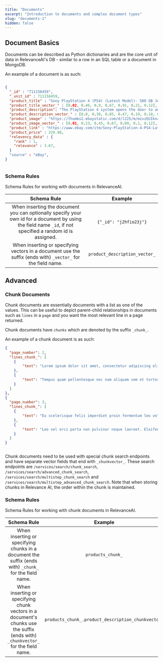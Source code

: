 ```yaml
---
title: "Documents"
excerpt: "Introduction to documents and complex document types"
slug: "documents-1"
hidden: false
---
```


## Document Basics

Documents can be described as Python dictionaries and are the core unit of data in RelevanceAI's DB - similar to a row in an SQL table or a document in MongoDB.

An example of a document is as such:



```json JSON

{
  "_id" : "711158459",
  "_unit_id" : 711158459,
  "product_title" : "Sony PlayStation 4 (PS4) (Latest Model)- 500 GB Jet Black Console",
  "product_title_vector_" : [0.02, 0.46, 0.9, 0.67, 0.91, 0.21, 0.12],
  "product_description": "The PlayStation 4 system opens the door to an incredible journey through immersive new gaming worlds and a deeply connected gaming community. Step into living, breathing worlds where you are hero of your epic journey. Explore gritty urban environments, vast galactic landscapes, and fantastic historical settings brought to life on an epic scale, without limits. With an astounding launch lineup and over 180 games in development the PS4 system offers more top-tier blockbusters and inventive indie hits than any other next-gen console. The PS4 system is developer inspired, gamer focused. The PS4 system learns how you play and intuitively curates the content you use most often. Fire it up, and your PS4 system points the way to new, amazing experiences you can jump into alone or with friends. Create your own legend using a sophisticated, intuitive network built for gamers. Broadcast your gameplay live and direct to the world, complete with your commentary. Or immortalize your most epic moments and share at the press of a button. Access the best in music, movies, sports and television. PS4 system doesn t require a membership fee to access your digital entertainment subscriptions. You get the full spectrum of entertainment that matters to you on the PS4 system. PlayStation 4: The Best Place to Play The PlayStation 4 system provides dynamic, connected gaming, powerful graphics and speed, intelligent personalization, deeply integrated social capabilities, and innovative second-screen features. Combining unparalleled content, immersive gaming experiences, all of your favorite digital entertainment apps, and PlayStation exclusives, the PS4 system focuses on the gamers.Gamer Focused, Developer InspiredThe PS4 system focuses on the gamer, ensuring that the very best games and the most immersive experiences are possible on the platform.<br>Read more about the PS4 on ebay guides.</br>",
  "product_description_vector_" : [0.8, 0.38, 0.85, 0.47, 0.19, 0.18, 0.4],
  "product_image" : "https://thumbs2.ebaystatic.com/d/l225/m/mzvzEUIknaQclZ801YCY1ew.jpg",
  "product_image_vector_" : [0.01, 0.23, 0.45, 0.67, 0.89, 0.1, 0.12],
  "product_link" : "https://www.ebay.com/itm/Sony-PlayStation-4-PS4-Latest-Model-500-GB-Jet-Black-Console-/321459436277?pt=LH_DefaultDomain_0&hash=item4ad879baf5",
  "product_price" : 329.98,
  "relevency_data" : {
    "rank" : 1,
    "relevance" : 3.67,
  }
  "source" : "eBay",
}

```
```json
```



### Schema Rules

Schema Rules for working with documents in RelevanceAI.


|**Schema Rule**|**Example**|
|:-----:|:-----:|
|When inserting the document you can optionally specify your own id for a document by using the field name `_id`, if not specified a random id is assigned.| ```{"_id": "j2hfio23j"}``` |
|When inserting or specifying vectors in a document use the suffix (ends with) `_vector_` for the field name.| `product_description_vector_`|



## Advanced

### Chunk Documents

Chunk documents are essentially documents with a list as one of the values. This can be useful to depict parent-child relationships in documents such as `lines` in a `page` and you want the most relevant line in a page returned.

Chunk documents have `chunks` which are denoted by the suffix `_chunk_`.

An example of a chunk document is as such:


```json JSON
{
  "page_number": 2,
  "lines_chunk_": [
  	{
    	"text": "Lorem ipsum dolor sit amet, consectetur adipiscing elit, sed do eiusmod tempor incididunt ut labore et dolore magna aliqua."
    },
    {
    	"text": "Tempus quam pellentesque nec nam aliquam sem et tortor consequat."
    }
  ]
},
{
  "page_number": 3,
  "lines_chunk_": [
  	{
    	"text": "Eu scelerisque felis imperdiet proin fermentum leo vel."
    },
    {
    	"text": "Leo vel orci porta non pulvinar neque laoreet. Eleifend donec pretium vulputate sapien."
    }
  ]
}


```
```json
```


Chunk documents need to be used with special chunk search endpoints and have separate vector fields that end with  `_chunkvector_`. These search endpoints are `/services/search/chunk_search`, `/services/search/advanced_chunk_search`, `/services/search/multistep_chunk_search` and `/services/search/multistep_advanced_chunk_search`. Note that when storing chunks in Relevance AI, the order within the chunk is maintained.

### Schema Rules

Schema Rules for working with chunk documents in RelevanceAI.


|**Schema Rule**|**Example**|
|:-----:|:-----:|
|When inserting or specifying chunks in a document the suffix (ends with) `_chunk_` for the field name.| `products_chunk_`|
|When inserting or specifying chunk vectors in a document's chunks use the suffix (ends with) `_chunkvector_` for the field name.| `products_chunk_.product_description_chunkvector_`|

